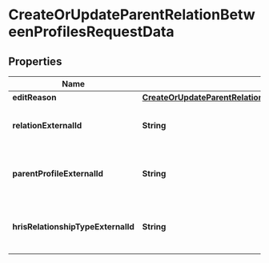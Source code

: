

# CreateOrUpdateParentRelationBetweenProfilesRequestData


## Properties

| Name | Type | Description | Notes |
|------------ | ------------- | ------------- | -------------|
|**editReason** | [**CreateOrUpdateParentRelationBetweenProfilesRequestDataEditReason**](CreateOrUpdateParentRelationBetweenProfilesRequestDataEditReason.md) |  |  [optional] |
|**relationExternalId** | **String** | The external id of the relation |  [optional] |
|**parentProfileExternalId** | **String** | The external id of the parent profile |  [optional] |
|**hrisRelationshipTypeExternalId** | **String** | The external id of the relationship type |  [optional] |



